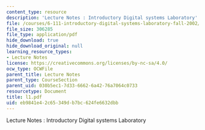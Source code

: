 ```yaml
---
content_type: resource
description: 'Lecture Notes : Introductory Digital systems Laboratory'
file: /courses/6-111-introductory-digital-systems-laboratory-fall-2002/eb9841e42c65349db7bc624fe6632dbb_l1.pdf
file_size: 306285
file_type: application/pdf
hide_download: true
hide_download_original: null
learning_resource_types:
- Lecture Notes
license: https://creativecommons.org/licenses/by-nc-sa/4.0/
ocw_type: OCWFile
parent_title: Lecture Notes
parent_type: CourseSection
parent_uid: 030b5ec1-7d33-6662-6a42-76a7064c0733
resourcetype: Document
title: l1.pdf
uid: eb9841e4-2c65-349d-b7bc-624fe6632dbb
---
```

Lecture Notes : Introductory Digital systems Laboratory